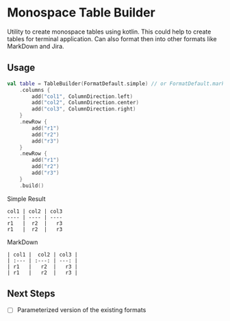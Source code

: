 # Monospace Table Builder
Utility to create monospace tables using kotlin.
This could help to create tables for terminal application.
Can also format then into other formats like MarkDown and Jira.


## Usage
```kotlin
val table = TableBuilder(FormatDefault.simple) // or FormatDefault.markdown 
    .columns {
        add("col1", ColumnDirection.left)
        add("col2", ColumnDirection.center)
        add("col3", ColumnDirection.right)
    }
    .newRow {
        add("r1")
        add("r2")
        add("r3")
    }
    .newRow {
        add("r1")
        add("r2")
        add("r3")
    }
    .build()
```

Simple Result
```
col1 | col2 | col3
---- | ---- | ----
r1   |  r2  |   r3
r1   |  r2  |   r3
```

MarkDown
```
| col1 |  col2 | col3 |
| :--- | :---: | ---: |
| r1   |   r2  |   r3 |
| r1   |   r2  |   r3 |
```

## Next Steps
* [ ] Parameterized version of the existing formats